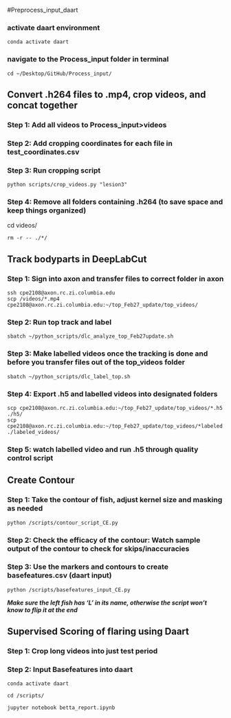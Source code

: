 #Preprocess_input_daart
### activate daart environment
```
conda activate daart
```
### navigate to the Process_input folder in terminal
```
cd ~/Desktop/GitHub/Process_input/
```
## Convert .h264 files to .mp4, crop videos, and concat together

### Step 1: Add all videos to Process_input>videos
### Step 2: Add cropping coordinates for each file in test_coordinates.csv
### Step 3: Run cropping script
```
python scripts/crop_videos.py "lesion3"
```
### Step 4: Remove all folders containing .h264 (to save space and keep things organized)
cd videos/
```
rm -r -- ./*/
```
## Track bodyparts in DeepLabCut

### Step 1: Sign into axon and transfer files to correct folder in axon
```
ssh cpe2108@axon.rc.zi.columbia.edu
scp /videos/*.mp4 cpe2108@axon.rc.zi.columbia.edu:~/top_Feb27_update/top_videos/
```
### Step 2: Run top track and label
```
sbatch ~/python_scripts/dlc_analyze_top_Feb27update.sh
```
### Step 3: Make labelled videos once the tracking is done and before you transfer files out of the top_videos folder
```
sbatch ~/python_scripts/dlc_label_top.sh
```
### Step 4: Export .h5 and labelled videos into designated folders
```
scp cpe2108@axon.rc.zi.columbia.edu:~/top_Feb27_update/top_videos/*.h5 ./h5/
scp cpe2108@axon.rc.zi.columbia.edu:~/top_Feb27_update/top_videos/*labeled.mp4 ./labeled_videos/
```
### Step 5: watch labelled video and run .h5 through quality control script

## Create Contour

### Step 1: Take the contour of fish, adjust kernel size and masking as needed
```
python /scripts/contour_script_CE.py 
```
### Step 2: Check the efficacy of the contour: Watch sample output of the contour to check for skips/inaccuracies

### Step 3: Use the markers and contours to create basefeatures.csv (daart input)
```
python /scripts/basefeatures_input_CE.py
```
***Make sure the left fish has ‘L’ in its name, otherwise the script won’t know to flip it at the end***

## Supervised Scoring of flaring using Daart

### Step 1: Crop long videos into just test period


### Step 2: Input Basefeatures into daart
```
conda activate daart

cd /scripts/

jupyter notebook betta_report.ipynb
```





